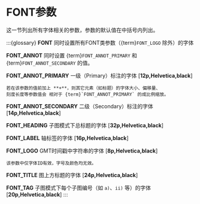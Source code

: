 # FONT参数

这一节列出所有字体相关的参数，参数的默认值在中括号内列出。

:::{glossary}
**FONT**
    同时设置所有FONT类参数（{term}`FONT_LOGO` 除外）的字体

**FONT_ANNOT**
    同时设置 {term}`FONT_ANNOT_PRIMARY` 和 {term}`FONT_ANNOT_SECONDARY` 的值。

**FONT_ANNOT_PRIMARY**
    一级（Primary）标注的字体 \[**12p,Helvetica,black**\]

    若在该参数的值前加上 **+**，则其它元素（如标题）的字体大小、偏移量、
    刻度长度等参数值会 相对于 {term}`FONT_ANNOT_PRIMARY` 的成比例缩放。

**FONT_ANNOT_SECONDARY**
    二级（Secondary）标注的字体 \[**14p,Helvetica,black**\]

**FONT_HEADING**
    子图模式下总标题的字体 \[**32p,Helvetica,black**\]

**FONT_LABEL**
    轴标签的字体 \[**16p,Helvetica,black**\]

**FONT_LOGO**
    GMT时间戳中字符串的字体 \[**8p,Helvetica,black**\]

    该参数中仅字体ID有效，字号及颜色均无效。

**FONT_TITLE**
    图上方标题的字体 \[**24p,Helvetica,black**\]

**FONT_TAG**
    子图模式下每个子图编号（如 `a)`、`ii)` 等）的字体 \[**20p,Helvetica,black**\]
:::
